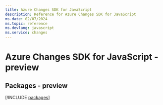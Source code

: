 ```yaml
---
title: Azure Changes SDK for JavaScript
description: Reference for Azure Changes SDK for JavaScript
ms.date: 02/07/2024
ms.topic: reference
ms.devlang: javascript
ms.service: changes
---
```

# Azure Changes SDK for JavaScript - preview
## Packages - preview
[!INCLUDE [packages](changes-index.md)]